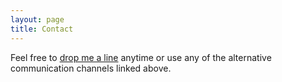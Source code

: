 ```yaml
---
layout: page
title: Contact
---
```


Feel free to [drop me a line]((https://mail.google.com/mail/u/0/?view=cm&fs=1&to=damian.bogunowicz@gmail.com&tf=1)) anytime or use any of the alternative communication channels linked above.
